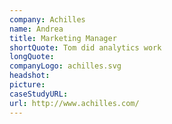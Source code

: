 ```yaml
---
company: Achilles
name: Andrea
title: Marketing Manager
shortQuote: Tom did analytics work
longQuote:
companyLogo: achilles.svg
headshot:
picture:
caseStudyURL:
url: http://www.achilles.com/
---
```

<!-- {% for client in site.clients %}
    <img src="assets/img/{{ site.client.image-path }}" alt="{{ client.title }}">
{% endfor %} -->